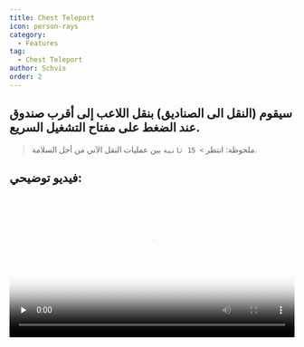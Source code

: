 ```yaml
---
title: Chest Teleport
icon: person-rays
category:
  - Features
tag:
  - Chest Teleport
author: Schvis
order: 2
---
```


## سيقوم (النقل الى الصناديق) بنقل اللاعب إلى أقرب صندوق عند الضغط على مفتاح التشغيل السريع.

> ملحوظة: انتظر `> 15 ثانية` بين عمليات النقل الآني من أجل السلامة.

## فيديو توضيحي:

<video controls preload="none" width="100%" poster="https://nextcloud.atruicardona.xyz/s/i4b27NoW8i4mNxn/preview"><source src="https://nextcloud.atruicardona.xyz/s/i4b27NoW8i4mNxn/download" type="video/mp4"></video>
